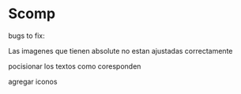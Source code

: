 # Scomp

bugs to fix:

Las imagenes que tienen absolute no estan ajustadas correctamente

pocisionar los textos como coresponden

agregar iconos
